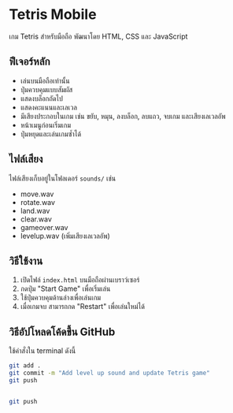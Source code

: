 # Tetris Mobile

เกม Tetris สำหรับมือถือ พัฒนาโดย HTML, CSS และ JavaScript

## ฟีเจอร์หลัก
- เล่นบนมือถือเท่านั้น
- ปุ่มควบคุมแบบสัมผัส
- แสดงบล็อกถัดไป
- แสดงคะแนนและเลเวล
- มีเสียงประกอบในเกม เช่น ขยับ, หมุน, ลงบล็อก, ลบแถว, จบเกม และเสียงเลเวลอัพ
- หน้าเมนูก่อนเริ่มเกม
- ปุ่มหยุดและเล่นเกมซ้ำได้

## ไฟล์เสียง
ไฟล์เสียงเก็บอยู่ในโฟลเดอร์ `sounds/` เช่น
- move.wav
- rotate.wav
- land.wav
- clear.wav
- gameover.wav
- levelup.wav  (เพิ่มเสียงเลเวลอัพ)

## วิธีใช้งาน

1. เปิดไฟล์ `index.html` บนมือถือผ่านเบราว์เซอร์
2. กดปุ่ม "Start Game" เพื่อเริ่มเล่น
3. ใช้ปุ่มควบคุมด้านล่างเพื่อเล่นเกม
4. เมื่อเกมจบ สามารถกด "Restart" เพื่อเล่นใหม่ได้

## วิธีอัปโหลดโค้ดขึ้น GitHub

ใช้คำสั่งใน terminal ดังนี้

```bash
git add .
git commit -m "Add level up sound and update Tetris game"
git push


git push
